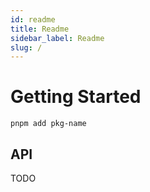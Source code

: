 ```yaml
---
id: readme
title: Readme
sidebar_label: Readme
slug: /
---
```


# Getting Started

```
pnpm add pkg-name
```

## API

TODO
